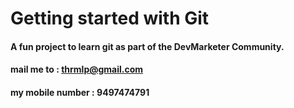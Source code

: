 # Getting started with Git

#### A fun project to learn git as part of the **DevMarketer** Community.

#### mail me to : thrmlp@gmail.com


#### my mobile number : 9497474791
